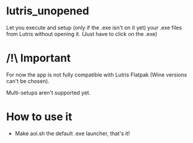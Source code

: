 # lutris_unopened
Let you execute and setup (only if the .exe isn't on it yet) your .exe files from Lutris without opening it. (Just have to click on the .exe)

# /!\ Important
For now the app is not fully compatible with Lutris Flatpak (Wine versions can't be chosen).

Multi-setups aren't supported yet.


# How to use it
- Make aoi.sh the default .exe launcher, that's it!
